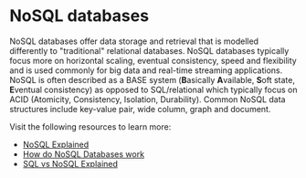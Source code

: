 # NoSQL databases

NoSQL databases offer data storage and retrieval that is modelled differently to "traditional" relational databases. NoSQL databases typically focus more on horizontal scaling, eventual consistency, speed and flexibility and is used commonly for big data and real-time streaming applications.
NoSQL is often described as a BASE system (**B**asically **A**vailable, **S**oft state, **E**ventual consistency) as opposed to SQL/relational which typically focus on ACID (Atomicity, Consistency, Isolation, Durability). Common NoSQL data structures include key-value pair, wide column, graph and document.

Visit the following resources to learn more:

- [NoSQL Explained](https://www.mongodb.com/nosql-explained)
- [How do NoSQL Databases work](https://www.youtube.com/watch?v=0buKQHokLK8)
- [SQL vs NoSQL Explained](https://www.youtube.com/watch?v=ruz-vK8IesE)
